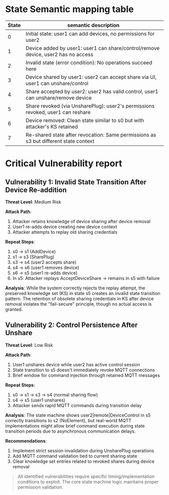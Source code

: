 

# State Semantic mapping table
State | semantic description
-----|---------
0 | Initial state: user1 can add devices, no permissions for user2
1 | Device added by user1: user1 can share/control/remove device, user2 has no access
2 | Invalid state (error condition): No operations succeed here
3 | Device shared by user1: user2 can accept share via UI, user1 can unshare/control
4 | Share accepted by user2: user2 has valid control, user1 can unshare/remove device
5 | Share revoked (via UnsharePlug): user2's permissions revoked, user1 can reshare
6 | Device removed: Clean state similar to s0 but with attacker's KS retained
7 | Re-shared state after revocation: Same permissions as s3 but different state context

# Critical Vulnerability report
## Vulnerability 1: Invalid State Transition After Device Re-addition
**Threat Level**: Medium Risk

**Attack Path**:
1. Attacker retains knowledge of device sharing after device removal
2. User1 re-adds device creating new device context
3. Attacker attempts to replay old sharing credentials

**Repeat Steps**:
1. s0 → s1 (AddDevice)
2. s1 → s3 (SharePlug)
3. s3 → s4 (user2 accepts share)
4. s4 → s6 (user1 removes device)
5. s6 → s5 (user1 re-adds device)
6. In s5: Attacker replays AcceptDeviceShare → remains in s5 with failure

**Analysis**:
While the system correctly rejects the replay attempt, the preserved knowledge set (KS) in state s5 creates an invalid state transition pattern. The retention of obsolete sharing credentials in KS after device removal violates the "fail-secure" principle, though no actual access is granted.

## Vulnerability 2: Control Persistence After Unshare
**Threat Level**: Low Risk

**Attack Path**:
1. User1 unshares device while user2 has active control session
2. State transition to s5 doesn't immediately revoke MQTT connections
3. Brief window for command injection through retained MQTT messages

**Repeat Steps**:
1. s0 → s1 → s3 → s4 (normal sharing flow)
2. s4 → s5 (user1 unshares)
3. Attacker sends rapid MQTT commands during transition delay

**Analysis**:
The state machine shows user2|remote|DeviceControl in s5 correctly transitions to s2 (NoElement), but real-world MQTT implementations might allow brief command execution during state transition periods due to asynchronous communication delays.

**Recommendations**:
1. Implement strict session invalidation during UnsharePlug operations
2. Add MQTT command validation tied to current sharing state
3. Clear knowledge set entries related to revoked shares during device removal

> All identified vulnerabilities require specific timing/implementation conditions to exploit. The core state machine logic maintains proper permission validation.